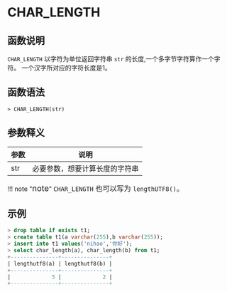 # **CHAR_LENGTH**

## **函数说明**

`CHAR_LENGTH` 以字符为单位返回字符串 `str` 的长度,一个多字节字符算作一个字符。 一个汉字所对应的字符长度是1。

## **函数语法**

```
> CHAR_LENGTH(str)
```

## **参数释义**

|  参数   | 说明  |
|  ----  | ----  |
| str | 必要参数，想要计算长度的字符串 |


!!! note  "<font size=4>note</font>"
    <font size=3>`CHAR_LENGTH` 也可以写为 `lengthUTF8()`。</font>

## **示例**

```sql
> drop table if exists t1;
> create table t1(a varchar(255),b varchar(255));
> insert into t1 values('nihao','你好');
> select char_length(a), char_length(b) from t1;
+---------------+---------------+
| lengthutf8(a) | lengthutf8(b) |
+---------------+---------------+
|             5 |             2 |
+---------------+---------------+
```
